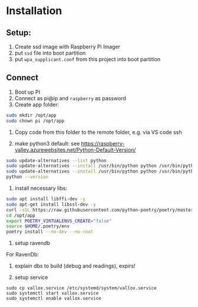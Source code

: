 # Installation

## Setup:

1. Create ssd image with Raspberry Pi Imager
1. put `ssd` file into boot partition
1. put `wpa_supplicant.conf` from this project into boot partition 

## Connect

1. Boot up PI
1. Connect as pi@ip and `raspberry` as password
1. Create app folder:

```sh
sudo mkdir /opt/app
sudo chown pi /opt/app
```

1. Copy code from this folder to the remote folder, e.g. via VS code ssh

1. make python3 default:
see https://raspberry-valley.azurewebsites.net/Python-Default-Version/
```sh
sudo update-alternatives --list python
sudo update-alternatives --install /usr/bin/python python /usr/bin/python2.7 1
sudo update-alternatives --install /usr/bin/python python /usr/bin/python3.7 2
python --version
```

1. install necessary libs:
```sh
sudo apt install libffi-dev -y
sudo apt-get install libssl-dev -y
curl -sSL https://raw.githubusercontent.com/python-poetry/poetry/master/get-poetry.py | python
cd /opt/app
export POETRY_VIRTUALENVS_CREATE="false"
source $HOME/.poetry/env
poetry install --no-dev --no-root

```

1. setup ravendb

For RavenDb:

1. explain dbs to build (debug and readings), expirs!

1. setup service
```shell script
sudo cp vallox.service /etc/systemd/system/vallox.service
sudo systemctl start vallox.service
sudo systemctl enable vallox.service
```